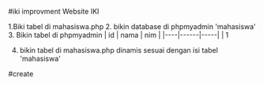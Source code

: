 #iki improvment
Website IKI

1.Biki tabel di mahasiswa.php
2. bikin database di phpmyadmin 'mahasiswa'
3. Bikin tabel di phpmyadmin
    | id | nama | nim |
    |----|------|-----|
    | 1 

4. bikin tabel di mahasiswa.php dinamis sesuai dengan isi tabel 'mahasiswa'

#create